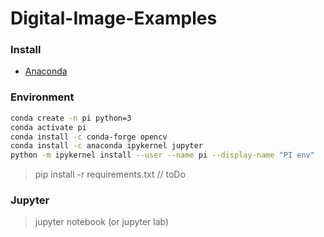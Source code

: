 # Digital-Image-Examples

### Install
* [Anaconda](https://www.anaconda.com/download/)

### Environment 

``` sh
conda create -n pi python=3
conda activate pi
conda install -c conda-forge opencv
conda install -c anaconda ipykernel jupyter
python -m ipykernel install --user --name pi --display-name "PI env"
```

> pip install -r requirements.txt // toDo

### Jupyter 
> jupyter notebook 
(or jupyter lab)
